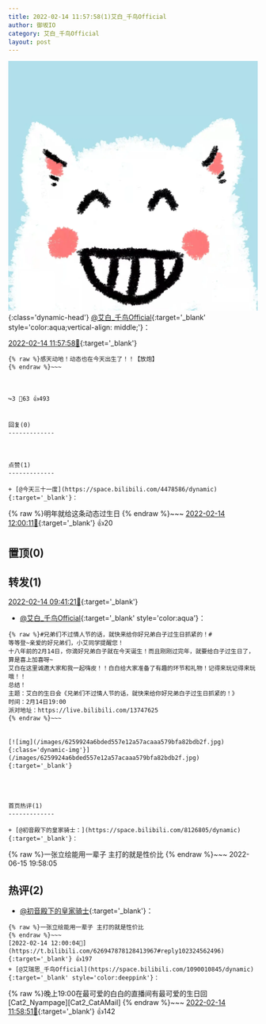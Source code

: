 ```yaml
---
title: 2022-02-14 11:57:58(1)艾白_千鸟Official
author: 御坂IO
category: 艾白_千鸟Official
layout: post
---
```


![img](/images/9ae8b9445fd0665cc014d9080156a45271be73c6.jpg){:class='dynamic-head'}
[@艾白_千鸟Official](https://space.bilibili.com/334537711/dynamic){:target='_blank' style='color:aqua;vertical-align: middle;'}：

[2022-02-14 11:57:58🔗](https://t.bilibili.com/626947878128413967){:target='_blank'}

~~~
{% raw %}感天动地！动态也在今天出生了！！【放炮】
{% endraw %}~~~



↪️3 💬63 👍493


回复(0)
-------------



点赞(1)
-------------

+ [@今天三十一度](https://space.bilibili.com/4478586/dynamic){:target='_blank'}：
~~~
{% raw %}明年就给这条动态过生日
{% endraw %}~~~
[2022-02-14 12:00:11🔗](https://t.bilibili.com/626947878128413967#reply102324459792){:target='_blank'} 👍20


置顶(0)
-------------



转发(1)
-------------

[2022-02-14 09:41:21🔗](https://t.bilibili.com/626912672282312350){:target='_blank'}
+ [@艾白_千鸟Official](https://space.bilibili.com/334537711/dynamic){:target='_blank' style='color:aqua'}：
~~~
{% raw %}#兄弟们不过情人节的话，就快来给你好兄弟白子过生日抓紧的！#
等等登~亲爱的好兄弟们，小艾同学提醒您！
十八年前的2月14日，你滴好兄弟白子就在今天诞生！而且刚刚过完年，就要给白子过生日了，算是喜上加喜呀~
艾白在这里诚邀大家和我一起嗨皮！！白白给大家准备了有趣的环节和礼物！记得来玩记得来玩哦！！
总结！
主题：艾白的生日会《兄弟们不过情人节的话，就快来给你好兄弟白子过生日抓紧的！》 
时间：2月14日19:00
派对地址：https://live.bilibili.com/13747625 
{% endraw %}~~~


[![img](/images/6259924a6bded557e12a57acaaa579bfa82bdb2f.jpg){:class='dynamic-img'}](/images/6259924a6bded557e12a57acaaa579bfa82bdb2f.jpg){:target='_blank'}




首页热评(1)
-------------

+ [@初音殿下的皇家骑士：](https://space.bilibili.com/8126805/dynamic){:target='_blank'}：
~~~
{% raw %}一张立绘能用一辈子 主打的就是性价比
{% endraw %}~~~
2022-06-15 19:58:05


热评(2)
-------------

+ [@初音殿下的皇家骑士](https://space.bilibili.com/8126805/dynamic){:target='_blank'}：
~~~
{% raw %}一张立绘能用一辈子 主打的就是性价比
{% endraw %}~~~
[2022-02-14 12:00:04🔗](https://t.bilibili.com/626947878128413967#reply102324562496){:target='_blank'} 👍197
+ [@艾瑞思_千鸟Official](https://space.bilibili.com/1090010845/dynamic){:target='_blank' style='color:deeppink'}：
~~~
{% raw %}晚上19:00在最可爱的白白的直播间有最可爱的生日回[Cat2_Nyampage][Cat2_CatAMail]
{% endraw %}~~~
[2022-02-14 11:58:51🔗](https://t.bilibili.com/626947878128413967#reply102324310736){:target='_blank'} 👍142


